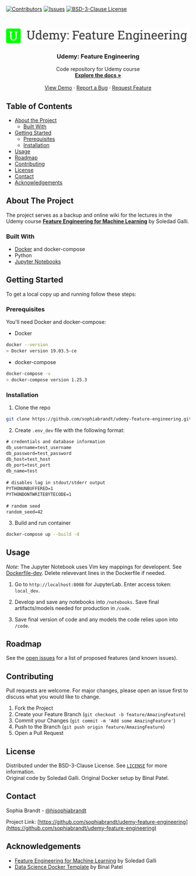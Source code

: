 [![Contributors][contributors-shield]][contributors-url]
[![Issues][issues-shield]][issues-url]
[![BSD-3-Clause License][license-shield]][license-url]

<!-- PROJECT LOGO -->
<br />
<p align="center">
  <a href="https://github.com/sophiabrandt/udemy-feature-engineering">
    <img src="logo.png" alt="Logo">
  </a>

  <h3 align="center">Udemy: Feature Engineering</h3>

  <p align="center">
    Code repository for Udemy course
    <br />
    <a href="https://github.com/sophiabrandt/udemy-feature-engineering"><strong>Explore the docs »</strong></a>
    <br />
    <br />
    <a href="https://github.com/sophiabrandt/udemy-feature-engineering">View Demo</a>
    ·
    <a href="https://github.com/sophiabrandt/udemy-feature-engineering/issues">Report a Bug</a>
    ·
    <a href="https://github.com/sophiabrandt/udemy-feature-engineering/issues">Request Feature</a>
  </p>
</p>

<!-- TABLE OF CONTENTS -->

## Table of Contents

- [About the Project](#about-the-project)
  - [Built With](#built-with)
- [Getting Started](#getting-started)
  - [Prerequisites](#prerequisites)
  - [Installation](#installation)
- [Usage](#usage)
- [Roadmap](#roadmap)
- [Contributing](#contributing)
- [License](#license)
- [Contact](#contact)
- [Acknowledgements](#acknowledgements)

<!-- ABOUT THE PROJECT -->

## About The Project

The project serves as a backup and online wiki for the lectures in the Udemy course **[Feature Engineering for Machine Learning][udemy]** by Soledad Galli.

### Built With

- [Docker](https://www.docker.com/) and docker-compose
- Python
- [Jupyter Notebooks](https://jupyter.org/)

<!-- GETTING STARTED -->

## Getting Started

To get a local copy up and running follow these steps:

### Prerequisites

You'll need Docker and docker-compose:

- Docker

```sh
docker --version
> Docker version 19.03.5-ce
```

- docker-compose

```sh
docker-compose -v
> docker-compose version 1.25.3
```

### Installation

1. Clone the repo

```sh
git clone https://github.com/sophiabrandt/udemy-feature-engineering.git
```

2. Create `.env_dev` file with the following format:

```
# credentials and database information
db_username=test_username
db_password=test_password
db_host=test_host
db_port=test_port
db_name=test

# disables lag in stdout/stderr output
PYTHONUNBUFFERED=1
PYTHONDONTWRITEBYTECODE=1

# random seed
random_seed=42
```

3. Build and run container

```sh
docker-compose up --build -d
```

<!-- USAGE EXAMPLES -->

## Usage

_Note:_ The Jupyter Notebook uses Vim key mappings for developent. See [Dockerfile-dev](docker/Dockerfile-dev). Delete relevevant lines in the Dockerfile if needed.

1. Go to `http://localhost:8008` for JupyterLab. Enter access token: `local_dev`.

2. Develop and save any notebooks into `/notebooks`. Save final artifacts/models needed for production in `/code`.

3. Save final version of code and any models the code relies upon into `/code`.

<!-- ROADMAP -->

## Roadmap

See the [open issues](https://github.com/sophiabrandt/udemy-feature-engineering/issues) for a list of proposed features (and known issues).

<!-- CONTRIBUTING -->

## Contributing

Pull requests are welcome. For major changes, please open an issue first to discuss what you would like to change.

1. Fork the Project
2. Create your Feature Branch (`git checkout -b feature/AmazingFeature`)
3. Commit your Changes (`git commit -m 'Add some AmazingFeature'`)
4. Push to the Branch (`git push origin feature/AmazingFeature`)
5. Open a Pull Request

<!-- LICENSE -->

## License

Distributed under the BSD-3-Clause License. See [`LICENSE`](LICENSE.txt) for more information.  
Original code by Soledad Galli. Original Docker setup by Binal Patel.

<!-- CONTACT -->

## Contact

Sophia Brandt - [@hisophiabrandt](https://twitter.com/hisophiabrandt)

Project Link: [https://github.com/sophiabrandt/udemy-feature-engineering](https://github.com/sophiabrandt/udemy-feature-engineering)

<!-- ACKNOWLEDGEMENTS -->

## Acknowledgements

- [Feature Engineering for Machine Learning][udemy] by Soledad Galli
- [Data Science Docker Template](https://github.com/caesarnine/data-science-docker-template) by Binal Patel

<!-- MARKDOWN LINKS & IMAGES -->
<!-- https://www.markdownguide.org/basic-syntax/#reference-style-links -->

[contributors-shield]: https://img.shields.io/github/contributors/sophiabrandt/udemy-feature-engineering.svg?style=flat-square
[contributors-url]: https://github.com/sophiabrandt/udemy-feature-engineering/graphs/contributors
[forks-shield]: https://img.shields.io/github/forks/sophiabrandt/udemy-feature-engineering.svg?style=flat-square
[forks-url]: https://github.com/sophiabrandt/udemy-feature-engineering/network/members
[stars-shield]: https://img.shields.io/github/stars/sophiabrandt/udemy-feature-engineering.svg?style=flat-square
[stars-url]: https://github.com/sophiabrandt/udemy-feature-engineering/stargazers
[issues-shield]: https://img.shields.io/github/issues/sophiabrandt/udemy-feature-engineering.svg?style=flat-square
[issues-url]: https://github.com/sophiabrandt/udemy-feature-engineering/issues
[license-shield]: https://img.shields.io/github/license/sophiabrandt/udemy-feature-engineering.svg?style=flat-square
[license-url]: https://github.com/sophiabrandt/udemy-feature-engineering/blob/master/LICENSE.txt
[product-screenshot]: images/screenshot.png
[udemy]: https://www.udemy.com/course/feature-engineering-for-machine-learning/
